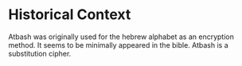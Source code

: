 <h1> Historical Context </h1>
<p> Atbash was originally used for the hebrew alphabet as an encryption method. It seems to be minimally appeared in the bible. Atbash is a substitution cipher. </p>

  
  
